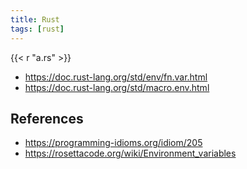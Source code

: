```yaml
---
title: Rust
tags: [rust]
---
```


{{< r "a.rs" >}}

- <https://doc.rust-lang.org/std/env/fn.var.html>
- <https://doc.rust-lang.org/std/macro.env.html>

## References

- <https://programming-idioms.org/idiom/205>
- <https://rosettacode.org/wiki/Environment_variables>
